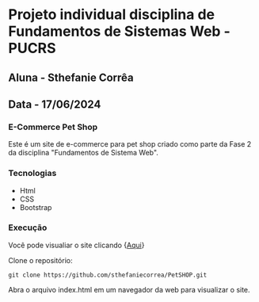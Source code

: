 # Projeto individual disciplina de Fundamentos de Sistemas Web - PUCRS

## Aluna - Sthefanie Corrêa
## Data - 17/06/2024

### E-Commerce Pet Shop 
Este é um site de e-commerce para pet shop criado como parte da Fase 2 da disciplina "Fundamentos de Sistema Web". 

### Tecnologias

- Html
- CSS
- Bootstrap

### Execução

Você pode visualiar o site clicando {[Aqui](https://sthefaniecorrea.github.io/PetSHOP/)}

Clone o repositório:

`git clone https://github.com/sthefaniecorrea/PetSHOP.git`

Abra o arquivo index.html em um navegador da web para visualizar o site.
